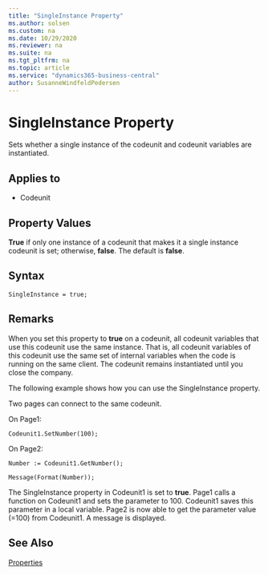 ```yaml
---
title: "SingleInstance Property"
ms.author: solsen
ms.custom: na
ms.date: 10/29/2020
ms.reviewer: na
ms.suite: na
ms.tgt_pltfrm: na
ms.topic: article
ms.service: "dynamics365-business-central"
author: SusanneWindfeldPedersen
---
```

[//]: # (START>DO_NOT_EDIT)
[//]: # (IMPORTANT:Do not edit any of the content between here and the END>DO_NOT_EDIT.)
[//]: # (Any modifications should be made in the .xml files in the ModernDev repo.)
# SingleInstance Property
Sets whether a single instance of the codeunit and codeunit variables are instantiated.

## Applies to
-   Codeunit

[//]: # (IMPORTANT: END>DO_NOT_EDIT)

## Property Values  

**True** if only one instance of a codeunit that makes it a single instance codeunit is set; otherwise, **false**. The default is **false**.

## Syntax

```AL
SingleInstance = true;
```  
  
## Remarks

When you set this property to **true** on a codeunit, all codeunit variables that use this codeunit use the same instance. That is, all codeunit variables of this codeunit use the same set of internal variables when the code is running on the same client. The codeunit remains instantiated until you close the company.  
  
The following example shows how you can use the SingleInstance property.  
  
Two pages can connect to the same codeunit.  
  
On Page1:  
  
`Codeunit1.SetNumber(100);`  
  
On Page2:  
  
`Number := Codeunit1.GetNumber();`  
  
`Message(Format(Number));`  
  
The SingleInstance property in Codeunit1 is set to **true**. Page1 calls a function on Codeunit1 and sets the parameter to 100. Codeunit1 saves this parameter in a local variable. Page2 is now able to get the parameter value \(=100\) from Codeunit1. A message is displayed.  
  
## See Also  

[Properties](devenv-properties.md)